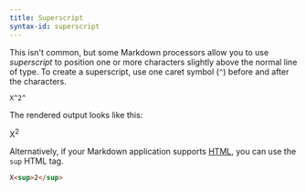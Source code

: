 ```yaml
---
title: Superscript
syntax-id: superscript
---
```


This isn't common, but some Markdown processors allow you to use *superscript* to position one or more characters slightly above the normal line of type. To create a superscript, use one caret symbol (`^`) before and after the characters.

```text
X^2^
```

The rendered output looks like this:

X<sup>2</sup>

Alternatively, if your Markdown application supports [HTML](/basic-syntax/#html), you can use the `sup` HTML tag.

```html
X<sup>2</sup>
```